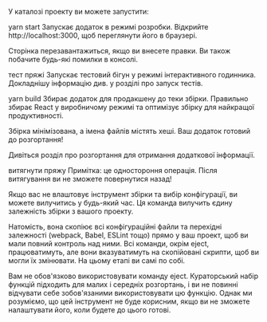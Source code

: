 У каталозі проекту ви можете запустити:

yarn start
Запускає додаток в режимі розробки.
Відкрийте http://localhost:3000, щоб переглянути його в браузері.

Сторінка перезавантажиться, якщо ви внесете правки.
Ви також побачите будь-які помилки в консолі.

тест пряжі
Запускає тестовий бігун у режимі інтерактивного годинника.
Докладнішу інформацію див. у розділі про запуск тестів.

yarn build
Збирає додаток для продакшену до теки збірки.
Правильно збирає React у виробничому режимі та оптимізує збірку для найкращої продуктивності.

Збірка мінімізована, а імена файлів містять хеші.
Ваш додаток готовий до розгортання!

Дивіться розділ про розгортання для отримання додаткової інформації.

витягнути пряжу
Примітка: це одностороння операція. Після витягування ви не зможете повернутися назад!

Якщо вас не влаштовує інструмент збірки та вибір конфігурації, ви можете вилучитись у будь-який час. Ця команда вилучить єдину залежність збірки з вашого проекту.

Натомість, вона скопіює всі конфігураційні файли та перехідні залежності (webpack, Babel, ESLint тощо) прямо у ваш проект, щоб ви мали повний контроль над ними. Всі команди, окрім eject, працюватимуть, але вони вказуватимуть на скопійовані скрипти, щоб ви могли їх змінювати. На цьому етапі ви самі по собі.

Вам не обов'язково використовувати команду eject. Кураторський набір функцій підходить для малих і середніх розгортань, і ви не повинні відчувати себе зобов'язаними використовувати цю функцію. Однак ми розуміємо, що цей інструмент не буде корисним, якщо ви не зможете налаштувати його, коли будете до цього готові.
